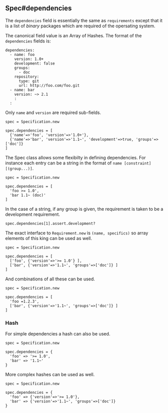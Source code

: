 ## Spec#dependencies

The `dependencies` field is essentially the same as `requirements` except that
it is a list of *binary* packages which are required of the opersating system.

The canonical field value is an Array of Hashes. The format of the
`dependencies` fields is:

    dependencies:
      - name: foo
        version: 1.0+
        development: false
        groups:
          - doc
        repository:
          type: git
          url: http://foo.com/foo.git
      - name: bar
        version: ~> 2.1
        :
      :

Only `name` and `version` are required sub-fields.

    spec = Specification.new

    spec.dependencies = [
      {'name'=>'foo', 'version'=>'1.0+'},
      {'name'=>'bar', 'version'=>'1.1~', 'development'=>true, 'groups'=>['doc']}
    ]

The Spec class allows some flexibilty in defining dependencies. For instance each
entry can be a string in the format of `name [constraint] [(group...)]`.

    spec = Specification.new

    spec.dependencies = [
      'foo >= 1.0',
      'bar 1.1~ (doc)'
    ]

In the case of a string, if any group is given, the requirement is taken to
be a development requirement.

    spec.dependencies[1].assert.development?

The exact interface to `Requirement.new` is `(name, specifics)` so
array elements of this king can be used as well.

    spec = Specification.new

    spec.dependencies = [
      ['foo', {'version'=>'>= 1.0'} ],
      ['bar', {'version'=>'1.1~', 'groups'=>['doc']} ]
    ]

And combinations of all these can be used.

    spec = Specification.new

    spec.dependencies = [
      'foo =1.2.3',
      ['bar', {'version'=>'1.1~', 'groups'=>['doc']} ]
    ]

### Hash

For simple dependencies a hash can also be used.

    spec = Specification.new

    spec.dependencies = {
      'foo' => '>= 1.0',
      'bar' => '1.1~'
    }

More complex hashes can be used as well.

    spec = Specification.new

    spec.dependencies = {
      'foo' => {'version'=>'>= 1.0'},
      'bar' => {'version'=>'1.1~', 'groups'=>['doc']}
    }

